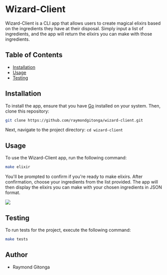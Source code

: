 # Wizard-Client

Wizard-Client is a CLI app that allows users to create magical elixirs based on the ingredients they have at their disposal. Simply input a list of ingredients, and the app will return the elixirs you can make with those ingredients.

## Table of Contents

- [Installation](#installation)
- [Usage](#usage)
- [Testing](#testing)

## Installation

To install the app, ensure that you have [Go](https://golang.org/) installed on your system. Then, clone this repository:

```bash
git clone https://github.com/raymondgitonga/wizard-client.git

```

Next, navigate to the project directory:
`cd wizard-client`


## Usage

To use the Wizard-Client app, run the following command:

```bash
make elixir
```

You'll be prompted to confirm if you're ready to make elixirs. After confirmation, choose your ingredients from the list provided. The app will then display the elixirs you can make with your chosen ingredients in JSON format.

![](https://github.com/raymondgitonga/wizard-elixirs/demo.gif)
## Testing
To run tests for the project, execute the following command:
```bash
make tests
```

## Author

- Raymond Gitonga




